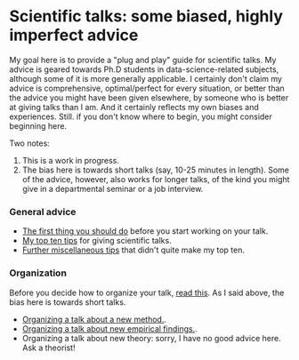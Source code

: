 # Scientific talks: some biased, highly imperfect advice

My goal here is to provide a "plug and play" guide for scientific talks.  My advice is geared towards Ph.D students in data-science-related subjects, although some of it is more generally applicable.  I certainly don't claim my advice is comprehensive, optimal/perfect for every situation, or better than the advice you might have been given elsewhere, by someone who is better at giving talks than I am.  And it certainly reflects my own biases and experiences.  Still. if you don't know where to begin, you might consider beginning here.  

Two notes:  
1) This is a work in progress.  
2) The bias here is towards short talks (say, 10-25 minutes in length).  Some of the advice, however, also works for longer talks, of the kind you might give in a departmental seminar or a job interview.  

### General advice  

- [The first thing you should do](md/first_thing.md) before you start working on your talk.  
- [My top ten tips](md/top_ten.md) for giving scientific talks.  
- [Further miscellaneous tips](md/misc.md) that didn't quite make my top ten.  

### Organization  

Before you decide how to organize your talk, [read this](md/first_thing.md).  As I said above, the bias here is towards short talks.  

- [Organizing a talk about a new method.](md/org_methods.md).  
- [Organizing a talk about new empirical findings.](md/org_results.md).  
- Organizing a talk about new theory: sorry, I have no good advice here.  Ask a theorist!  
  

